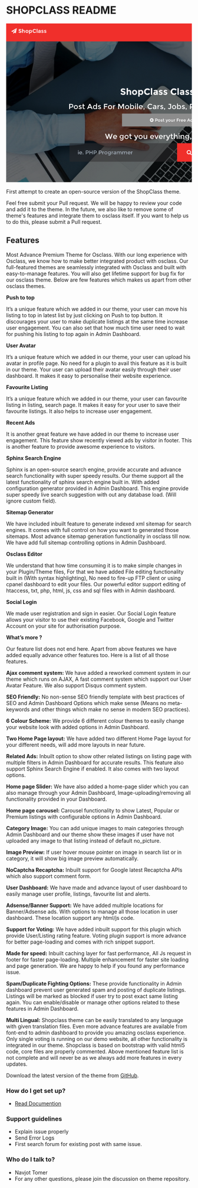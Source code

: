 # SHOPCLASS README #
![ScreenShot](https://raw.githubusercontent.com/mindstellar/shopclass/master/screenshot.png)

First attempt to create an open-source version of the ShopClass theme.

Feel free submit your Pull request. We will be happy to review your code and add it to the theme.
In the future, we also like to remove some of theme's features and integrate them to osclass itself. If you want to 
help us to do this, please submit a Pull request.

## Features ##
Most Advance Premium Theme for Osclass.
With our long experience with Osclass, we know how to make better integrated product with osclass.  Our full-featured themes are seamlessly integrated with Osclass and built with easy-to-manage features. You will also get lifetime support for bug fix for our osclass theme. Below are few features which makes us apart from other osclass themes.

**Push to top**

  It’s a unique feature which we added in our theme, your user can move his listing to top in latest list by just 
  clicking on Push to top button. It discourages your user to make duplicate listings at the same time increase user engagement. You can also set that how much time user need to wait for pushing his listing to top again in Admin Dashboard.

**User Avatar**
 
  It’s a unique feature which we added in our theme, your user can upload his avatar in profile page.
  No need for a plugin to avail this feature as it is built in our theme. Your user can upload their avatar easily through their user dashboard. It makes it easy to personalise their website experience.

**Favourite Listing**
 
  It’s a unique feature which we added in our theme, your user can favourite listing in listing, search page.
  It makes it easy for your user to save their favourite listings. It also helps to increase user engagement.

**Recent Ads**

   It is another great feature we have added in our theme to increase user engagement. This feature show recently 
 viewed ads by visitor in footer. This is another feature to  provide awesome experience to visitors.

**Sphinx Search Engine**

Sphinx is an open-source search engine, provide accurate and advance search functionality with super speedy results.
 Our theme support all the latest functionality of sphinx search engine built in. With added configuration generator provided in Admin Dashboard. This engine provide super speedy live search suggestion with out any database load. (Will ignore custom field).

**Sitemap Generator**

We have included inbuilt feature to generate indexed xml sitemap for search engines. It comes with full control on how you want to generated those sitemaps. Most advance sitemap generation functionality in osclass till now. We have add full sitemap controlling options in Admin Dashboard.

**Osclass Editor**

We understand that how time consuming it is to make simple changes in your Plugin/Theme files, For that we have added File editing functionality built in (With syntax highlighting), No need to fire-up FTP client or using cpanel dashboard to edit your files. Our powerful editor support editing of htaccess, txt, php, html, js, css and sql files with in Admin dashboard.

**Social Login**

We made user registration and sign in easier. Our Social Login feature allows your visitor to use their existing Facebook, Google and Twitter Account on your site for authorisation purpose.

**What’s more ?**

Our feature list does not end here. Apart from above features we have added equally advance other features too. Here is a list of all those features.

**Ajax comment system:** We have added a reworked comment system in our theme which runs on AJAX,  A fast comment system which support our User Avatar Feature. We also support Disqus comment system.

**SEO Friendly:** No non-sense SEO friendly template with best practices of SEO and Admin Dashboard Options which make sense (Means no meta-keywords and other things which make no sense in modern SEO practices).

**6 Colour Scheme:** We provide 6 different colour themes to easily change your website look with added options in Admin Dashboard.

**Two Home Page layout:** We have added two different Home Page layout for your different needs, will add more layouts in near future.

**Related Ads:** Inbuilt option to show other related listings on listing page with multiple filters in Admin Dashboard for accurate results. This feature also support Sphinx Search Engine if enabled. It also comes with two layout options.

**Home page Slider:** We have also added a home-page slider which you can also manage through your Admin Dashboard, Image-uploading/removing all functionality provided in your Dashboard.

**Home page carousel:** Carousel functionality to show Latest, Popular or Premium listings with configurable options in Admin Dashboard.

**Category Image:** You can add unique images to main categories through Admin Dashboard and our theme show these images if user have not uploaded any image to that listing instead of default no_picture.

**Image Preview:** If user hover mouse pointer on image in search list or in category, it will show big image preview automatically.

**NoCaptcha Recaptcha:** Inbuilt support for Google latest Recaptcha APIs which also support comment form.

**User Dashboard:** We have made and advance layout of user dashboard to easily manage user profile, listings, favourite list and alerts.

**Adsense/Banner Support:** We have added multiple locations for Banner/Adsense ads. With options to manage all those location in user dashboard. These location support any html/js code.

**Support for Voting:**  We have added inbuilt support for this plugin which provide User/Listing rating feature. 
Voting plugin support is more advance for better page-loading and comes with rich snippet support.

**Made for speed:** Inbuilt caching layer for fast performance, All Js request in footer for faster page-loading. Multiple enhancement for faster site loading and page generation. We are happy to help if you found any performance issue.

**Spam/Duplicate Fighting Options:** These provide functionality in Admin dashboard prevent user generated spam and posting of duplicate listings. Listings will be marked as blocked if user try to post exact same listing again. You can enable/disable or manage other options related to these features in Admin Dashboard.

**Multi Lingual:** Shopclass theme can be easily translated to any language with given translation files.
Even more advance features are available from font-end to admin dashboard to provide you amazing osclass experience. Only single voting is running on our demo website, all other functionality is integrated in our theme. Shopclass is based on bootstrap with valid html5 code, core files are properly commented. Above mentioned feature list is not complete and will never be as we always add more features in every updates.

Download the latest version of the theme from [GitHub](https://github.com/mindstellar/shopclass/releases).

### How do I get set up? ###

* [Read Documention](http://www.tuffindia.com/docs/shopclass-osclass-docs/)

### Support guidelines ###

* Explain issue properly
* Send Error Logs
* First search forum for existing post with same issue.

### Who do I talk to? ###

* Navjot Tomer
* For any other questions, please join the discussion on theme repository.

